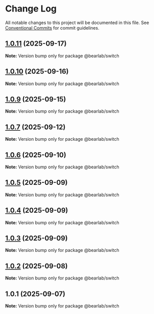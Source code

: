 # Change Log

All notable changes to this project will be documented in this file.
See [Conventional Commits](https://conventionalcommits.org) for commit guidelines.

## [1.0.11](https://github.com/hasanbala/bearlab-ui/compare/@bearlab/switch@1.0.10...@bearlab/switch@1.0.11) (2025-09-17)

**Note:** Version bump only for package @bearlab/switch





## [1.0.10](https://github.com/hasanbala/ui-components/compare/@bearlab/switch@1.0.9...@bearlab/switch@1.0.10) (2025-09-16)

**Note:** Version bump only for package @bearlab/switch





## [1.0.9](https://github.com/hasanbala/ui-components/compare/@bearlab/switch@1.0.7...@bearlab/switch@1.0.9) (2025-09-15)

**Note:** Version bump only for package @bearlab/switch





## [1.0.7](https://github.com/hasanbala/ui-components/compare/@bearlab/switch@1.0.6...@bearlab/switch@1.0.7) (2025-09-12)

**Note:** Version bump only for package @bearlab/switch





## [1.0.6](https://github.com/hasanbala/ui-components/compare/@bearlab/switch@1.0.5...@bearlab/switch@1.0.6) (2025-09-10)

**Note:** Version bump only for package @bearlab/switch





## [1.0.5](https://github.com/hasanbala/ui-components/compare/@bearlab/switch@1.0.4...@bearlab/switch@1.0.5) (2025-09-09)

**Note:** Version bump only for package @bearlab/switch





## [1.0.4](https://github.com/hasanbala/ui-components/compare/@bearlab/switch@1.0.3...@bearlab/switch@1.0.4) (2025-09-09)

**Note:** Version bump only for package @bearlab/switch





## [1.0.3](https://github.com/hasanbala/ui-components/compare/@bearlab/switch@1.0.2...@bearlab/switch@1.0.3) (2025-09-09)

**Note:** Version bump only for package @bearlab/switch





## [1.0.2](https://github.com/hasanbala/ui-components/compare/@bearlab/switch@1.0.1...@bearlab/switch@1.0.2) (2025-09-08)

**Note:** Version bump only for package @bearlab/switch





## 1.0.1 (2025-09-07)

**Note:** Version bump only for package @bearlab/switch
